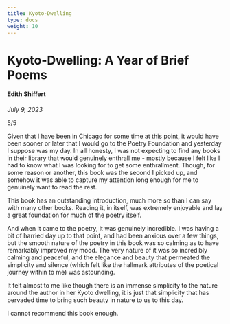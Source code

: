 ```yaml
---
title: Kyoto-Dwelling
type: docs
weight: 10
---
```


# Kyoto-Dwelling: A Year of Brief Poems

#### Edith Shiffert

*July 9, 2023*  

5/5

Given that I have been in Chicago for some time at this point, it would have been sooner or later that I would go to the Poetry Foundation and yesterday I suppose was my day. In all honesty, I was not expecting to find any books in their library that would genuinely enthrall me - mostly because I felt like I had to know what I was looking for to get some enthrallment. Though, for some reason or another, this book was the second I picked up, and somehow it was able to capture my attention long enough for me to genuinely want to read the rest.

This book has an outstanding introduction, much more so than I can say with many other books. Reading it, in itself, was extremely enjoyable and lay a great foundation for much of the poetry itself.

And when it came to the poetry, it was genuinely incredible. I was having a bit of harried day up to that point, and had been anxious over a few things, but the smooth nature of the poetry in this book was so calming as to have remarkably improved my mood.  The very nature of it was so incredibly calming and peaceful, and the elegance and beauty that permeated the simplicity and silence (which felt like the hallmark attributes of the poetical journey within to me) was astounding. 

It felt almost to me like though there is an immense simplicity to the nature around the author in her Kyoto dwelling, it is just that simplicity that has pervaded time to bring such beauty in nature to us to this day.

I cannot recommend this book enough.